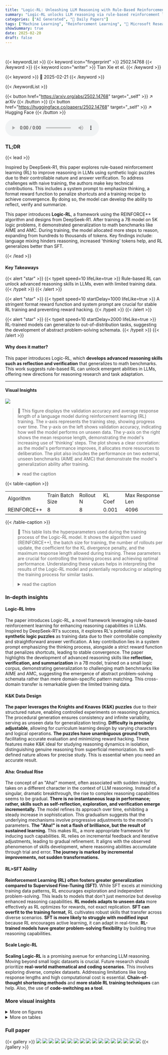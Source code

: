 ```yaml
---
title: "Logic-RL: Unleashing LLM Reasoning with Rule-Based Reinforcement Learning"
summary: "Logic-RL unlocks LLM reasoning via rule-based reinforcement learning, generalizing to math problems after training on logic puzzles."
categories: ["AI Generated", "🤗 Daily Papers"]
tags: ["Machine Learning", "Reinforcement Learning", "🏢 Microsoft Research Asia",]
showSummary: true
date: 2025-02-20
draft: false
---
```


<br>

{{< keywordList >}}
{{< keyword icon="fingerprint" >}} 2502.14768 {{< /keyword >}}
{{< keyword icon="writer" >}} Tian Xie et el. {{< /keyword >}}
 
{{< keyword >}} 🤗 2025-02-21 {{< /keyword >}}
 
{{< /keywordList >}}

{{< button href="https://arxiv.org/abs/2502.14768" target="_self" >}}
↗ arXiv
{{< /button >}}
{{< button href="https://huggingface.co/papers/2502.14768" target="_self" >}}
↗ Hugging Face
{{< /button >}}



<audio controls>
    <source src="https://ai-paper-reviewer.com/2502.14768/podcast.wav" type="audio/wav">
    Your browser does not support the audio element.
</audio>


### TL;DR


{{< lead >}}

Inspired by DeepSeek-R1, this paper explores rule-based reinforcement learning (RL) to improve reasoning in LLMs using synthetic logic puzzles due to their controllable nature and answer verification. To address challenges with naive training, the authors make key technical contributions. This includes a system prompt to emphasize thinking, a format reward function to penalize shortcuts and a training recipe to achieve convergence. By doing so, the model can develop the ability to reflect, verify and summarize.



This paper introduces **Logic-RL**, a framework using the REINFORCE++ algorithm and designs from DeepSeek-R1. After training a 7B model on 5K logic problems, it demonstrated generalization to math benchmarks like AIME and AMC. During training, the model allocated more steps to reason, expanding from hundreds to thousands of tokens. Key findings include: language mixing hinders reasoning, increased 'thinking' tokens help, and RL generalizes better than SFT.

{{< /lead >}}


#### Key Takeaways

{{< alert "star" >}}
{{< typeit speed=10 lifeLike=true >}} Rule-based RL can unlock advanced reasoning skills in LLMs, even with limited training data. {{< /typeit >}}
{{< /alert >}}

{{< alert "star" >}}
{{< typeit speed=10 startDelay=1000 lifeLike=true >}} A stringent format reward function and system prompt are crucial for stable RL training and preventing reward hacking. {{< /typeit >}}
{{< /alert >}}

{{< alert "star" >}}
{{< typeit speed=10 startDelay=2000 lifeLike=true >}} RL-trained models can generalize to out-of-distribution tasks, suggesting the development of abstract problem-solving schemata. {{< /typeit >}}
{{< /alert >}}

#### Why does it matter?
This paper introduces Logic-RL, which **develops advanced reasoning skills such as reflection and verification** that generalizes to math benchmarks. This work suggests rule-based RL can unlock emergent abilities in LLMs, offering new directions for reasoning research and task adaptation.

------
#### Visual Insights



![](https://arxiv.org/html/2502.14768/x1.png)

> 🔼 This figure displays the validation accuracy and average response length of a language model during reinforcement learning (RL) training.  The x-axis represents the training step, showing progress over time. The y-axis on the left shows validation accuracy, indicating how well the model performs on unseen data. The y-axis on the right shows the mean response length, demonstrating the model's increasing use of 'thinking' steps.  The plot shows a clear correlation: as the model's performance improves, it allocates more resources to deliberation. The plot also includes the performance on two external, unseen benchmarks (AIME and AMC) that demonstrate the model's generalization ability after training.
> <details>
> <summary>read the caption</summary>
> Figure 1: Validation accuracy and mean response length during RL training, illustrating how the model autonomously learns to allocate more thinking compute for improved performance. Remarkably, the model also demonstrates impressive generalization on completely unseen datasets (AIME, AMC).
> </details>





{{< table-caption >}}
<table class="ltx_tabular ltx_centering ltx_align_middle" id="S2.T1.1">
<tr class="ltx_tr" id="S2.T1.1.1">
<td class="ltx_td ltx_align_center ltx_border_tt" id="S2.T1.1.1.1"><span class="ltx_text ltx_font_bold" id="S2.T1.1.1.1.1">Algorithm</span></td>
<td class="ltx_td ltx_align_center ltx_border_tt" id="S2.T1.1.1.2"><span class="ltx_text ltx_font_bold" id="S2.T1.1.1.2.1">Train Batch Size</span></td>
<td class="ltx_td ltx_align_center ltx_border_tt" id="S2.T1.1.1.3"><span class="ltx_text ltx_font_bold" id="S2.T1.1.1.3.1">Rollout N</span></td>
<td class="ltx_td ltx_align_center ltx_border_tt" id="S2.T1.1.1.4"><span class="ltx_text ltx_font_bold" id="S2.T1.1.1.4.1">KL Coef</span></td>
<td class="ltx_td ltx_align_center ltx_border_tt" id="S2.T1.1.1.5"><span class="ltx_text ltx_font_bold" id="S2.T1.1.1.5.1">Max Response Len</span></td>
</tr>
<tr class="ltx_tr" id="S2.T1.1.2">
<td class="ltx_td ltx_align_center ltx_border_bb ltx_border_t" id="S2.T1.1.2.1">REINFORCE++</td>
<td class="ltx_td ltx_align_center ltx_border_bb ltx_border_t" id="S2.T1.1.2.2">8</td>
<td class="ltx_td ltx_align_center ltx_border_bb ltx_border_t" id="S2.T1.1.2.3">8</td>
<td class="ltx_td ltx_align_center ltx_border_bb ltx_border_t" id="S2.T1.1.2.4">0.001</td>
<td class="ltx_td ltx_align_center ltx_border_bb ltx_border_t" id="S2.T1.1.2.5">4096</td>
</tr>
</table>{{< /table-caption >}}

> 🔼 This table lists the hyperparameters used during the training process of the Logic-RL model.  It shows the algorithm used (REINFORCE++), the batch size for training, the number of rollouts per update, the coefficient for the KL divergence penalty, and the maximum response length allowed during training. These parameters are crucial for controlling the training process and achieving optimal performance.  Understanding these values helps in interpreting the results of the Logic-RL model and potentially reproducing or adapting the training process for similar tasks.
> <details>
> <summary>read the caption</summary>
> Table 1: Important Training Parameters
> </details>





### In-depth insights


#### Logic-RL Intro
The paper introduces Logic-RL, a novel framework leveraging rule-based reinforcement learning for enhancing reasoning capabilities in LLMs. Inspired by DeepSeek-R1's success, it explores RL's potential using **synthetic logic puzzles** as training data due to their controllable complexity and straightforward answer verification. A key contribution lies in a system prompt emphasizing the thinking process, alongside a strict reward function that penalizes shortcuts, leading to stable convergence. The paper highlights the development of advanced reasoning skills like **reflection, verification, and summarization** in a 7B model, trained on a small logic corpus, demonstrating generalization to challenging math benchmarks like AIME and AMC, suggesting the emergence of abstract problem-solving schemata rather than mere domain-specific pattern matching. This cross-domain transfer is remarkable given the limited training data.

#### K&K Data Design
**The paper leverages the Knights and Knaves (K&K) puzzles** due to their structured nature, enabling controlled experiments on reasoning dynamics. The procedural generation ensures consistency and infinite variability, serving as unseen data for generalization testing. **Difficulty is precisely adjustable**, allowing for curriculum learning design by varying characters and logical operations. **The puzzles have unambiguous ground truth**, facilitating accurate evaluation and minimizing reward hacking. These features make K&K ideal for studying reasoning dynamics in isolation, distinguishing genuine reasoning from superficial memorization. Its well-defined nature allows for precise study. This is essential when you need an accurate result. 

#### Aha: Gradual Rise
The concept of an "Aha!" moment, often associated with sudden insights, takes on a different character in the context of LLM reasoning. Instead of a singular, dramatic breakthrough, the rise to complex reasoning capabilities seems to be gradual. **There is no instantaneous leap in performance; rather, skills such as self-reflection, exploration, and verification emerge incrementally.** The model refines its approach over time, exhibiting a steady increase in sophistication. This gradualism suggests that the underlying mechanisms involve progressive adjustments to the model's parameters. **The "Aha!" is not a flash of brilliance, but the result of sustained learning.** This makes RL, a more appropriate framework for inducing such capabilities. RL relies on incremental feedback and iterative adjustments, leading to gradual refinement. It aligns with the observed phenomenon of skills development, where reasoning abilities accumulate through trial and error. **The journey is marked by incremental improvements, not sudden transformations.**

#### RL>SFT Ability
**Reinforcement Learning (RL) often fosters greater generalization compared to Supervised Fine-Tuning (SFT)**. While SFT excels at mimicking training data patterns, RL encourages exploration and independent problem-solving. This leads to models that don't just memorize but develop enhanced reasoning capabilities. **RL models adapts to unseen data** more effectively as RL optimizes for rewards, not exact replication. **SFT can overfit to the training format**, RL cultivates robust skills that transfer across diverse scenarios. **SFT is more likely to struggle with modified input** because RL encourages active learning, it can adapt in real-time. **RL-trained models have greater problem-solving flexibility** by building true reasoning capabilities.

#### Scale Logic-RL
**Scaling Logic-RL** is a promising avenue for enhancing LLM reasoning.  Moving beyond small logic datasets is crucial. Future research should prioritize **real-world mathematical and coding scenarios**. This involves exploring diverse, complex datasets. Addressing limitations like long response lengths and high computational cost is essential. **Chain-of-thought shortening methods** and **more stable RL training techniques** can help. Also, the use of **code-switching as a tool**.


### More visual insights

<details>
<summary>More on figures
</summary>


![](https://arxiv.org/html/2502.14768/extracted/6220745/figure/rq1.png)

> 🔼 This figure compares the performance of three reinforcement learning algorithms: GRPO, REINFORCE++, and PPO.  The comparison is made across three key metrics: training speed (time taken to reach a certain number of training steps), accuracy (how well the model performs on a validation set), and reward gain (the amount of reward accumulated during training). The results are averaged using a sliding window of 50 steps to smooth out any noise and highlight the overall trends.  The graph visually represents how each algorithm performs over a set of training steps.
> <details>
> <summary>read the caption</summary>
> Figure 2: Comparison of GRPO (Blue), REINFORCE++ (Red), and PPO (Green) performance (averaged by sliding window = 50) in terms of training speed, accuracy, and reward gain.
> </details>



![](https://arxiv.org/html/2502.14768/extracted/6220745/figure/rq7.png)

> 🔼 This figure examines the effects of complex reasoning behaviors and language mixing on the model's performance.  The analysis focuses on the impact of specific tokens, such as 'verify' and 're-evaluate,' which are associated with higher scores when present in the model's responses. Conversely, the inclusion of tokens from languages other than English leads to lower scores, highlighting the model's sensitivity to language consistency and its preference for explicit verification during the reasoning process. The bar chart visually represents the average answer scores with and without these key tokens and language mixing, providing a clear comparison of their influence on the model's reasoning abilities.
> <details>
> <summary>read the caption</summary>
> Figure 3: Impact of complex reasoning behaviours and language mixing on reasoning performance. We analyzed the model’s answer rewards for responses containing the tokens shown in the figure. Responses with 'verify' and 're-evaluate' scored significantly higher than those without these words. Conversely, responses containing certain tokens from other languages generally received lower scores.
> </details>



![](https://arxiv.org/html/2502.14768/extracted/6220745/figure/word_frequency_charts/verify.png)

> 🔼 The figure shows the frequency of the word 'verify' appearing in the model's responses during the first 1800 training steps. The frequency increases gradually over time, indicating that the model increasingly uses the word 'verify' as it learns to perform more complex reasoning, which involves self-verification. This is consistent with the model's development of emergent reasoning behaviors like reflection and verification discussed in the paper.
> <details>
> <summary>read the caption</summary>
> (a) Verify
> </details>



![](https://arxiv.org/html/2502.14768/extracted/6220745/figure/word_frequency_charts/re-evaluate.png)

> 🔼 The figure shows the impact of specific tokens on reasoning performance.  The word 're-evaluate' is highlighted because its presence in the model's reasoning process leads to significantly higher average answer scores compared to when it is absent. This suggests that the act of reconsidering and refining one's reasoning process is a key factor in improved performance. The graph visually demonstrates this effect by comparing average answer scores with and without the token 're-evaluate'.
> <details>
> <summary>read the caption</summary>
> (b) Re-evaluate
> </details>



![](https://arxiv.org/html/2502.14768/extracted/6220745/figure/word_frequency_charts/check.png)

> 🔼 The figure shows the frequency of the word 'check' appearing in the model's responses during training. The frequency increases gradually over time, suggesting that the model's self-verification behavior develops steadily, not suddenly.
> <details>
> <summary>read the caption</summary>
> (c) Check
> </details>



![](https://arxiv.org/html/2502.14768/extracted/6220745/figure/word_frequency_charts/yet.png)

> 🔼 This figure displays the frequency of the word 'yet' appearing in the model's responses during the first 1800 training steps of the reinforcement learning process.  The steady, gradual increase in frequency suggests there was no sudden 'aha moment' or breakthrough in the model's reasoning abilities. Instead, the development of more complex reasoning behaviors, including reflection and self-verification, appears to have been incremental and continuous.
> <details>
> <summary>read the caption</summary>
> (d) Yet
> </details>



![](https://arxiv.org/html/2502.14768/extracted/6220745/figure/word_frequency_charts/lets.png)

> 🔼 The figure displays the frequency of specific words during the first 1800 steps of the RL training process. It visualizes how the frequency of words related to reflection ('verify', 're-evaluate', 'check'), cautiousness ('yet'), conversational phrases ('let's'), and even a Chinese word, changed over time.  The relatively gradual and consistent increase in frequency of these words, rather than a sudden spike, suggests a lack of a distinct 'aha moment' in the model's learning process.
> <details>
> <summary>read the caption</summary>
> (e) Let’s
> </details>



![](https://arxiv.org/html/2502.14768/extracted/6220745/figure/word_frequency_charts/chinese_yes.png)

> 🔼 The figure shows the frequency of Chinese words appearing in the English responses generated by the model during the RL training process.  This unexpected appearance of Chinese words within responses primarily written in English suggests the model might be utilizing or accessing internal representations or mechanisms that involve Chinese vocabulary, even when the task and training data primarily use English.
> <details>
> <summary>read the caption</summary>
> (f) Chinese word
> </details>



![](https://arxiv.org/html/2502.14768/extracted/6220745/figure/limem_rl32.png)

> 🔼 This figure displays the frequency of specific words over the initial 1800 training steps.  It visually demonstrates the gradual increase in the use of reflective words ('check', 'verify'), conversational phrases ('Let’s'), and cautious terms ('yet').  Interestingly, the appearance of Chinese words in English responses is also tracked. The steady, non-abrupt increase in word frequency suggests a continuous learning process rather than a sudden 'aha moment' of understanding.
> <details>
> <summary>read the caption</summary>
> Figure 4: Tracking the frequency of words in the first 1,800 training steps. 1. Reflective words like 'check' and 'verify' slowly increased (a)-(c). 2. Conversational phrases (e.g., 'Let’s') and cautious terms (e.g., 'yet') became more frequent (d)-(e), 3. Chinese words began appearing in English responses (f). The frequency of all these words developed steadily without sudden jumps, suggesting that there may not be a distinct 'aha moment.'
> </details>



![](https://arxiv.org/html/2502.14768/extracted/6220745/figure/limem_rft32.png)

> 🔼 This figure displays the model's accuracy on the American Invitational Mathematics Examination (AIME) from 2021-2024 and the American Mathematics Competitions (AMC) from 2022-2023, demonstrating its generalization capabilities to out-of-distribution datasets.  The x-axis represents the training step, showing the model's performance improvement over time. The y-axis shows the accuracy on each dataset.  The figure showcases the model's ability to generalize its learned reasoning skills beyond the specific training data.
> <details>
> <summary>read the caption</summary>
> Figure 5: Training Step vs. Accuracy on AIME (2021-2024) and AMC (2022-2023) Datasets.
> </details>



![](https://arxiv.org/html/2502.14768/x4.png)

> 🔼 Figure 6 presents a comparison of the generalization capabilities of Reinforcement Learning (RL) and Reject Sampling Fine-Tuning (RFT).  The x-axis represents the Local Inconsistency-based Memorization Score (LiMem), which measures how sensitive the model is to changes in problem structure.  A high LiMem indicates memorization of training data, whereas a low LiMem signifies robust generalization.  The y-axis depicts test accuracy on unseen data.  The results demonstrate that RL achieves significantly higher accuracy on perturbed test instances (i.e., those with changes to wording or order) compared to RFT, indicating that RL learns true reasoning skills rather than memorizing superficial patterns. In contrast, RFT prioritizes superficial pattern matching, resulting in higher memorization, and diminished accuracy on unseen data.
> <details>
> <summary>read the caption</summary>
> (a) RL
> </details>



![](https://arxiv.org/html/2502.14768/extracted/6220745/figure/rq3.png)

> 🔼 Figure 6b presents the results of a Reject Sampling Fine-Tuning (RFT) experiment. It displays the relationship between the model's memorization level (LiMem) and its accuracy on unseen test data. The x-axis represents LiMem, measuring the extent to which the model has memorized the training data. The y-axis shows the accuracy on test data, indicating the model's ability to generalize to unseen examples. The figure showcases that as the model memorizes more training data (increasing LiMem), its ability to generalize to new data decreases (lower accuracy). This contrasts sharply with the results shown in Figure 6a, which illustrate the generalization capability of reinforcement learning, where the model's ability to generalize to new data increases along with its memorization of training data.
> <details>
> <summary>read the caption</summary>
> (b) RFT
> </details>



![](https://arxiv.org/html/2502.14768/extracted/6220745/figure/base_instruct/base_length.png)

> 🔼 This figure compares the generalization capabilities of Reinforcement Learning (RL) and Reject sampling Fine-Tuning (RFT).  The x-axis represents the memorization score (LiMem(f;Tr)), measuring how much a model relies on memorizing the training data rather than learning underlying reasoning principles. The y-axis shows the test accuracy. RFT initially shows higher test accuracy but quickly increases its memorization score, demonstrating superficial learning focused on memorizing answer formats.  In contrast, RL achieves higher test accuracy with minimal or even negative increases in the memorization score, indicating a genuine understanding of reasoning principles and superior generalization ability.
> <details>
> <summary>read the caption</summary>
> Figure 6: RFT memorizes while RL generalizes. RFT (Reject sampling Fine-Tuning) slightly improves test accuracy at the expense of rapidly increasing L⁢i⁢M⁢e⁢m⁢(f;T⁢r)𝐿𝑖𝑀𝑒𝑚𝑓𝑇𝑟LiMem(f;Tr)italic_L italic_i italic_M italic_e italic_m ( italic_f ; italic_T italic_r ), indicating it mainly learns superficial answer format than geniue reasoning. In contrast, RL achieves higher test accuracy with minimal or even negative increase in L⁢i⁢M⁢e⁢m⁢(f;T⁢r)𝐿𝑖𝑀𝑒𝑚𝑓𝑇𝑟LiMem(f;Tr)italic_L italic_i italic_M italic_e italic_m ( italic_f ; italic_T italic_r ). Within the same L⁢i⁢M⁢e⁢m𝐿𝑖𝑀𝑒𝑚LiMemitalic_L italic_i italic_M italic_e italic_m interval, RL outperform RFT in test acc greatly, suggesting better generalization ability.
> </details>



</details>




<details>
<summary>More on tables
</summary>


{{< table-caption >}}
<table class="ltx_tabular ltx_align_middle" id="S3.T2.8.8">
<tr class="ltx_tr" id="S3.T2.8.8.9">
<td class="ltx_td ltx_align_left ltx_border_tt" id="S3.T2.8.8.9.1" rowspan="2" style="padding-top:1.5pt;padding-bottom:1.5pt;"><span class="ltx_text ltx_font_bold" id="S3.T2.8.8.9.1.1">Model</span></td>
<td class="ltx_td ltx_align_center ltx_border_tt" colspan="6" id="S3.T2.8.8.9.2" style="padding-top:1.5pt;padding-bottom:1.5pt;"><span class="ltx_text ltx_font_bold" id="S3.T2.8.8.9.2.1">Difficulty by Number of People</span></td>
<td class="ltx_td ltx_border_tt" id="S3.T2.8.8.9.3" style="padding-top:1.5pt;padding-bottom:1.5pt;"></td>
<td class="ltx_td ltx_border_tt" id="S3.T2.8.8.9.4" style="padding-top:1.5pt;padding-bottom:1.5pt;"></td>
</tr>
<tr class="ltx_tr" id="S3.T2.8.8.10">
<td class="ltx_td ltx_align_center ltx_border_t" id="S3.T2.8.8.10.1" style="padding-top:1.5pt;padding-bottom:1.5pt;">2</td>
<td class="ltx_td ltx_align_center ltx_border_t" id="S3.T2.8.8.10.2" style="padding-top:1.5pt;padding-bottom:1.5pt;">3</td>
<td class="ltx_td ltx_align_center ltx_border_t" id="S3.T2.8.8.10.3" style="padding-top:1.5pt;padding-bottom:1.5pt;">4</td>
<td class="ltx_td ltx_align_center ltx_border_t" id="S3.T2.8.8.10.4" style="padding-top:1.5pt;padding-bottom:1.5pt;">5</td>
<td class="ltx_td ltx_align_center ltx_border_t" id="S3.T2.8.8.10.5" style="padding-top:1.5pt;padding-bottom:1.5pt;">6</td>
<td class="ltx_td ltx_align_center ltx_border_t" id="S3.T2.8.8.10.6" style="padding-top:1.5pt;padding-bottom:1.5pt;">7</td>
<td class="ltx_td ltx_align_center ltx_border_t" id="S3.T2.8.8.10.7" style="padding-top:1.5pt;padding-bottom:1.5pt;">8</td>
<td class="ltx_td ltx_align_center" id="S3.T2.8.8.10.8" style="padding-top:1.5pt;padding-bottom:1.5pt;"><span class="ltx_text" id="S3.T2.8.8.10.8.1">Avg.</span></td>
</tr>
<tr class="ltx_tr" id="S3.T2.8.8.11">
<td class="ltx_td ltx_align_left ltx_border_t" id="S3.T2.8.8.11.1" style="padding-top:1.5pt;padding-bottom:1.5pt;"><span class="ltx_text ltx_font_bold" id="S3.T2.8.8.11.1.1">o3-mini-high</span></td>
<td class="ltx_td ltx_align_center ltx_border_t" id="S3.T2.8.8.11.2" style="padding-top:1.5pt;padding-bottom:1.5pt;">0.99</td>
<td class="ltx_td ltx_align_center ltx_border_t" id="S3.T2.8.8.11.3" style="padding-top:1.5pt;padding-bottom:1.5pt;">0.98</td>
<td class="ltx_td ltx_align_center ltx_border_t" id="S3.T2.8.8.11.4" style="padding-top:1.5pt;padding-bottom:1.5pt;">0.97</td>
<td class="ltx_td ltx_align_center ltx_border_t" id="S3.T2.8.8.11.5" style="padding-top:1.5pt;padding-bottom:1.5pt;">0.95</td>
<td class="ltx_td ltx_align_center ltx_border_t" id="S3.T2.8.8.11.6" style="padding-top:1.5pt;padding-bottom:1.5pt;">0.94</td>
<td class="ltx_td ltx_align_center ltx_border_t" id="S3.T2.8.8.11.7" style="padding-top:1.5pt;padding-bottom:1.5pt;">0.89</td>
<td class="ltx_td ltx_align_center ltx_border_t" id="S3.T2.8.8.11.8" style="padding-top:1.5pt;padding-bottom:1.5pt;">0.83</td>
<td class="ltx_td ltx_nopad_r ltx_align_center ltx_border_t" id="S3.T2.8.8.11.9" style="padding-top:1.5pt;padding-bottom:1.5pt;">0.94</td>
</tr>
<tr class="ltx_tr" id="S3.T2.8.8.12">
<td class="ltx_td ltx_align_left" id="S3.T2.8.8.12.1" style="padding-top:1.5pt;padding-bottom:1.5pt;"><span class="ltx_text ltx_font_bold" id="S3.T2.8.8.12.1.1">o1-2024-12-17</span></td>
<td class="ltx_td ltx_align_center" id="S3.T2.8.8.12.2" style="padding-top:1.5pt;padding-bottom:1.5pt;">0.83</td>
<td class="ltx_td ltx_align_center" id="S3.T2.8.8.12.3" style="padding-top:1.5pt;padding-bottom:1.5pt;">0.51</td>
<td class="ltx_td ltx_align_center" id="S3.T2.8.8.12.4" style="padding-top:1.5pt;padding-bottom:1.5pt;">0.38</td>
<td class="ltx_td ltx_align_center" id="S3.T2.8.8.12.5" style="padding-top:1.5pt;padding-bottom:1.5pt;">0.38</td>
<td class="ltx_td ltx_align_center" id="S3.T2.8.8.12.6" style="padding-top:1.5pt;padding-bottom:1.5pt;">0.35</td>
<td class="ltx_td ltx_align_center" id="S3.T2.8.8.12.7" style="padding-top:1.5pt;padding-bottom:1.5pt;">0.30</td>
<td class="ltx_td ltx_align_center" id="S3.T2.8.8.12.8" style="padding-top:1.5pt;padding-bottom:1.5pt;">0.20</td>
<td class="ltx_td ltx_nopad_r ltx_align_center" id="S3.T2.8.8.12.9" style="padding-top:1.5pt;padding-bottom:1.5pt;">0.42</td>
</tr>
<tr class="ltx_tr" id="S3.T2.8.8.13">
<td class="ltx_td ltx_align_left" id="S3.T2.8.8.13.1" style="padding-top:1.5pt;padding-bottom:1.5pt;"><span class="ltx_text ltx_font_bold" id="S3.T2.8.8.13.1.1">Deepseek-R1</span></td>
<td class="ltx_td ltx_align_center" id="S3.T2.8.8.13.2" style="padding-top:1.5pt;padding-bottom:1.5pt;">0.91</td>
<td class="ltx_td ltx_align_center" id="S3.T2.8.8.13.3" style="padding-top:1.5pt;padding-bottom:1.5pt;">0.73</td>
<td class="ltx_td ltx_align_center" id="S3.T2.8.8.13.4" style="padding-top:1.5pt;padding-bottom:1.5pt;">0.77</td>
<td class="ltx_td ltx_align_center" id="S3.T2.8.8.13.5" style="padding-top:1.5pt;padding-bottom:1.5pt;">0.78</td>
<td class="ltx_td ltx_align_center" id="S3.T2.8.8.13.6" style="padding-top:1.5pt;padding-bottom:1.5pt;">0.75</td>
<td class="ltx_td ltx_align_center" id="S3.T2.8.8.13.7" style="padding-top:1.5pt;padding-bottom:1.5pt;">0.88</td>
<td class="ltx_td ltx_align_center" id="S3.T2.8.8.13.8" style="padding-top:1.5pt;padding-bottom:1.5pt;">0.83</td>
<td class="ltx_td ltx_nopad_r ltx_align_center" id="S3.T2.8.8.13.9" style="padding-top:1.5pt;padding-bottom:1.5pt;">0.81</td>
</tr>
<tr class="ltx_tr" id="S3.T2.8.8.14">
<td class="ltx_td ltx_align_left ltx_border_t" id="S3.T2.8.8.14.1" style="padding-top:1.5pt;padding-bottom:1.5pt;"><span class="ltx_text ltx_font_bold" id="S3.T2.8.8.14.1.1">GPT-4o</span></td>
<td class="ltx_td ltx_align_center ltx_border_t" id="S3.T2.8.8.14.2" style="padding-top:1.5pt;padding-bottom:1.5pt;">0.68</td>
<td class="ltx_td ltx_align_center ltx_border_t" id="S3.T2.8.8.14.3" style="padding-top:1.5pt;padding-bottom:1.5pt;">0.57</td>
<td class="ltx_td ltx_align_center ltx_border_t" id="S3.T2.8.8.14.4" style="padding-top:1.5pt;padding-bottom:1.5pt;">0.49</td>
<td class="ltx_td ltx_align_center ltx_border_t" id="S3.T2.8.8.14.5" style="padding-top:1.5pt;padding-bottom:1.5pt;">0.32</td>
<td class="ltx_td ltx_align_center ltx_border_t" id="S3.T2.8.8.14.6" style="padding-top:1.5pt;padding-bottom:1.5pt;">0.23</td>
<td class="ltx_td ltx_align_center ltx_border_t" id="S3.T2.8.8.14.7" style="padding-top:1.5pt;padding-bottom:1.5pt;">0.21</td>
<td class="ltx_td ltx_align_center ltx_border_t" id="S3.T2.8.8.14.8" style="padding-top:1.5pt;padding-bottom:1.5pt;">0.11</td>
<td class="ltx_td ltx_nopad_r ltx_align_center ltx_border_t" id="S3.T2.8.8.14.9" style="padding-top:1.5pt;padding-bottom:1.5pt;">0.37</td>
</tr>
<tr class="ltx_tr" id="S3.T2.8.8.15">
<td class="ltx_td ltx_align_left" id="S3.T2.8.8.15.1" style="padding-top:1.5pt;padding-bottom:1.5pt;"><span class="ltx_text ltx_font_bold" id="S3.T2.8.8.15.1.1">GPT-4o-mini</span></td>
<td class="ltx_td ltx_align_center" id="S3.T2.8.8.15.2" style="padding-top:1.5pt;padding-bottom:1.5pt;">0.63</td>
<td class="ltx_td ltx_align_center" id="S3.T2.8.8.15.3" style="padding-top:1.5pt;padding-bottom:1.5pt;">0.42</td>
<td class="ltx_td ltx_align_center" id="S3.T2.8.8.15.4" style="padding-top:1.5pt;padding-bottom:1.5pt;">0.34</td>
<td class="ltx_td ltx_align_center" id="S3.T2.8.8.15.5" style="padding-top:1.5pt;padding-bottom:1.5pt;">0.17</td>
<td class="ltx_td ltx_align_center" id="S3.T2.8.8.15.6" style="padding-top:1.5pt;padding-bottom:1.5pt;">0.09</td>
<td class="ltx_td ltx_align_center" id="S3.T2.8.8.15.7" style="padding-top:1.5pt;padding-bottom:1.5pt;">0.10</td>
<td class="ltx_td ltx_align_center" id="S3.T2.8.8.15.8" style="padding-top:1.5pt;padding-bottom:1.5pt;">0.01</td>
<td class="ltx_td ltx_nopad_r ltx_align_center" id="S3.T2.8.8.15.9" style="padding-top:1.5pt;padding-bottom:1.5pt;">0.25</td>
</tr>
<tr class="ltx_tr" id="S3.T2.8.8.16">
<td class="ltx_td ltx_align_left" id="S3.T2.8.8.16.1" style="padding-top:1.5pt;padding-bottom:1.5pt;"><span class="ltx_text ltx_font_bold" id="S3.T2.8.8.16.1.1">NuminaMath-7B-CoT</span></td>
<td class="ltx_td ltx_align_center" id="S3.T2.8.8.16.2" style="padding-top:1.5pt;padding-bottom:1.5pt;">0.28</td>
<td class="ltx_td ltx_align_center" id="S3.T2.8.8.16.3" style="padding-top:1.5pt;padding-bottom:1.5pt;">0.13</td>
<td class="ltx_td ltx_align_center" id="S3.T2.8.8.16.4" style="padding-top:1.5pt;padding-bottom:1.5pt;">0.12</td>
<td class="ltx_td ltx_align_center" id="S3.T2.8.8.16.5" style="padding-top:1.5pt;padding-bottom:1.5pt;">0.05</td>
<td class="ltx_td ltx_align_center" id="S3.T2.8.8.16.6" style="padding-top:1.5pt;padding-bottom:1.5pt;">0.01</td>
<td class="ltx_td ltx_align_center" id="S3.T2.8.8.16.7" style="padding-top:1.5pt;padding-bottom:1.5pt;">0.00</td>
<td class="ltx_td ltx_align_center" id="S3.T2.8.8.16.8" style="padding-top:1.5pt;padding-bottom:1.5pt;">0.00</td>
<td class="ltx_td ltx_nopad_r ltx_align_center" id="S3.T2.8.8.16.9" style="padding-top:1.5pt;padding-bottom:1.5pt;">0.08</td>
</tr>
<tr class="ltx_tr" id="S3.T2.8.8.17">
<td class="ltx_td ltx_align_left" id="S3.T2.8.8.17.1" style="padding-top:1.5pt;padding-bottom:1.5pt;"><span class="ltx_text ltx_font_bold" id="S3.T2.8.8.17.1.1">Deepseek-Math-7B</span></td>
<td class="ltx_td ltx_align_center" id="S3.T2.8.8.17.2" style="padding-top:1.5pt;padding-bottom:1.5pt;">0.35</td>
<td class="ltx_td ltx_align_center" id="S3.T2.8.8.17.3" style="padding-top:1.5pt;padding-bottom:1.5pt;">0.21</td>
<td class="ltx_td ltx_align_center" id="S3.T2.8.8.17.4" style="padding-top:1.5pt;padding-bottom:1.5pt;">0.08</td>
<td class="ltx_td ltx_align_center" id="S3.T2.8.8.17.5" style="padding-top:1.5pt;padding-bottom:1.5pt;">0.06</td>
<td class="ltx_td ltx_align_center" id="S3.T2.8.8.17.6" style="padding-top:1.5pt;padding-bottom:1.5pt;">0.02</td>
<td class="ltx_td ltx_align_center" id="S3.T2.8.8.17.7" style="padding-top:1.5pt;padding-bottom:1.5pt;">0.00</td>
<td class="ltx_td ltx_align_center" id="S3.T2.8.8.17.8" style="padding-top:1.5pt;padding-bottom:1.5pt;">0.00</td>
<td class="ltx_td ltx_nopad_r ltx_align_center" id="S3.T2.8.8.17.9" style="padding-top:1.5pt;padding-bottom:1.5pt;">0.10</td>
</tr>
<tr class="ltx_tr" id="S3.T2.8.8.18">
<td class="ltx_td ltx_align_left" id="S3.T2.8.8.18.1" style="padding-top:1.5pt;padding-bottom:1.5pt;"><span class="ltx_text ltx_font_bold" id="S3.T2.8.8.18.1.1">Qwen2.5-Base-7B</span></td>
<td class="ltx_td ltx_align_center" id="S3.T2.8.8.18.2" style="padding-top:1.5pt;padding-bottom:1.5pt;">0.41</td>
<td class="ltx_td ltx_align_center" id="S3.T2.8.8.18.3" style="padding-top:1.5pt;padding-bottom:1.5pt;">0.34</td>
<td class="ltx_td ltx_align_center" id="S3.T2.8.8.18.4" style="padding-top:1.5pt;padding-bottom:1.5pt;">0.16</td>
<td class="ltx_td ltx_align_center" id="S3.T2.8.8.18.5" style="padding-top:1.5pt;padding-bottom:1.5pt;">0.09</td>
<td class="ltx_td ltx_align_center" id="S3.T2.8.8.18.6" style="padding-top:1.5pt;padding-bottom:1.5pt;">0.00</td>
<td class="ltx_td ltx_align_center" id="S3.T2.8.8.18.7" style="padding-top:1.5pt;padding-bottom:1.5pt;">0.00</td>
<td class="ltx_td ltx_align_center" id="S3.T2.8.8.18.8" style="padding-top:1.5pt;padding-bottom:1.5pt;">0.00</td>
<td class="ltx_td ltx_nopad_r ltx_align_center" id="S3.T2.8.8.18.9" style="padding-top:1.5pt;padding-bottom:1.5pt;">0.14</td>
</tr>
<tr class="ltx_tr" id="S3.T2.8.8.19">
<td class="ltx_td ltx_align_left ltx_border_t" id="S3.T2.8.8.19.1" style="padding-top:1.5pt;padding-bottom:1.5pt;"><span class="ltx_text ltx_font_bold" id="S3.T2.8.8.19.1.1">Qwen2.5-7B-Instruct-1M</span></td>
<td class="ltx_td ltx_align_center ltx_border_t" id="S3.T2.8.8.19.2" style="padding-top:1.5pt;padding-bottom:1.5pt;">0.49</td>
<td class="ltx_td ltx_align_center ltx_border_t" id="S3.T2.8.8.19.3" style="padding-top:1.5pt;padding-bottom:1.5pt;">0.40</td>
<td class="ltx_td ltx_align_center ltx_border_t" id="S3.T2.8.8.19.4" style="padding-top:1.5pt;padding-bottom:1.5pt;">0.25</td>
<td class="ltx_td ltx_align_center ltx_border_t" id="S3.T2.8.8.19.5" style="padding-top:1.5pt;padding-bottom:1.5pt;">0.11</td>
<td class="ltx_td ltx_align_center ltx_border_t" id="S3.T2.8.8.19.6" style="padding-top:1.5pt;padding-bottom:1.5pt;">0.06</td>
<td class="ltx_td ltx_align_center ltx_border_t" id="S3.T2.8.8.19.7" style="padding-top:1.5pt;padding-bottom:1.5pt;">0.02</td>
<td class="ltx_td ltx_align_center ltx_border_t" id="S3.T2.8.8.19.8" style="padding-top:1.5pt;padding-bottom:1.5pt;">0.01</td>
<td class="ltx_td ltx_nopad_r ltx_align_center ltx_border_t" id="S3.T2.8.8.19.9" style="padding-top:1.5pt;padding-bottom:1.5pt;">0.19</td>
</tr>
<tr class="ltx_tr" id="S3.T2.8.8.8" style="background-color:#C8EBFF;">
<td class="ltx_td ltx_align_left ltx_border_bb" id="S3.T2.8.8.8.9" style="padding-top:1.5pt;padding-bottom:1.5pt;"><span class="ltx_text" id="S3.T2.8.8.8.9.1" style="background-color:#C8EBFF;">+ <span class="ltx_text ltx_font_bold" id="S3.T2.8.8.8.9.1.1">Logic-RL</span></span></td>
<td class="ltx_td ltx_align_center ltx_border_bb" id="S3.T2.1.1.1.1" style="padding-top:1.5pt;padding-bottom:1.5pt;"><span class="ltx_text" id="S3.T2.1.1.1.1.1" style="background-color:#C8EBFF;">0.99<sup class="ltx_sup" id="S3.T2.1.1.1.1.1.1"><span class="ltx_text ltx_font_italic" id="S3.T2.1.1.1.1.1.1.1" style="color:#006400;">↑0.50</span></sup></span></td>
<td class="ltx_td ltx_align_center ltx_border_bb" id="S3.T2.2.2.2.2" style="padding-top:1.5pt;padding-bottom:1.5pt;"><span class="ltx_text" id="S3.T2.2.2.2.2.1" style="background-color:#C8EBFF;">0.99<sup class="ltx_sup" id="S3.T2.2.2.2.2.1.1"><span class="ltx_text ltx_font_italic" id="S3.T2.2.2.2.2.1.1.1" style="color:#006400;">↑0.59</span></sup></span></td>
<td class="ltx_td ltx_align_center ltx_border_bb" id="S3.T2.3.3.3.3" style="padding-top:1.5pt;padding-bottom:1.5pt;"><span class="ltx_text" id="S3.T2.3.3.3.3.1" style="background-color:#C8EBFF;">0.94<sup class="ltx_sup" id="S3.T2.3.3.3.3.1.1"><span class="ltx_text ltx_font_italic" id="S3.T2.3.3.3.3.1.1.1" style="color:#006400;">↑0.69</span></sup></span></td>
<td class="ltx_td ltx_align_center ltx_border_bb" id="S3.T2.4.4.4.4" style="padding-top:1.5pt;padding-bottom:1.5pt;"><span class="ltx_text" id="S3.T2.4.4.4.4.1" style="background-color:#C8EBFF;">0.92<sup class="ltx_sup" id="S3.T2.4.4.4.4.1.1"><span class="ltx_text ltx_font_italic" id="S3.T2.4.4.4.4.1.1.1" style="color:#006400;">↑0.81</span></sup></span></td>
<td class="ltx_td ltx_align_center ltx_border_bb" id="S3.T2.5.5.5.5" style="padding-top:1.5pt;padding-bottom:1.5pt;"><span class="ltx_text" id="S3.T2.5.5.5.5.1" style="background-color:#C8EBFF;">0.91<sup class="ltx_sup" id="S3.T2.5.5.5.5.1.1"><span class="ltx_text ltx_font_italic" id="S3.T2.5.5.5.5.1.1.1" style="color:#006400;">↑0.85</span></sup></span></td>
<td class="ltx_td ltx_align_center ltx_border_bb" id="S3.T2.6.6.6.6" style="padding-top:1.5pt;padding-bottom:1.5pt;"><span class="ltx_text" id="S3.T2.6.6.6.6.1" style="background-color:#C8EBFF;">0.80<sup class="ltx_sup" id="S3.T2.6.6.6.6.1.1"><span class="ltx_text ltx_font_italic" id="S3.T2.6.6.6.6.1.1.1" style="color:#006400;">↑0.78</span></sup></span></td>
<td class="ltx_td ltx_align_center ltx_border_bb" id="S3.T2.7.7.7.7" style="padding-top:1.5pt;padding-bottom:1.5pt;"><span class="ltx_text" id="S3.T2.7.7.7.7.1" style="background-color:#C8EBFF;">0.67<sup class="ltx_sup" id="S3.T2.7.7.7.7.1.1"><span class="ltx_text ltx_font_italic" id="S3.T2.7.7.7.7.1.1.1" style="color:#006400;">↑0.48</span></sup></span></td>
<td class="ltx_td ltx_nopad_r ltx_align_center ltx_border_bb" id="S3.T2.8.8.8.8" style="padding-top:1.5pt;padding-bottom:1.5pt;"><span class="ltx_text" id="S3.T2.8.8.8.8.1" style="background-color:#C8EBFF;">0.89<sup class="ltx_sup" id="S3.T2.8.8.8.8.1.1"><span class="ltx_text ltx_font_italic" id="S3.T2.8.8.8.8.1.1.1" style="color:#006400;">↑0.70</span></sup></span></td>
</tr>
</table>{{< /table-caption >}}
> 🔼 This table compares the performance of various large language models (LLMs) on a dataset of Knights and Knaves (K&K) logic puzzles.  The models are tested across different difficulty levels of the puzzles, which are determined by the number of characters involved.  The table shows the average accuracy of each model across all difficulties, allowing for a direct comparison of their reasoning abilities.  The models compared include both those specifically designed for reasoning tasks and general-purpose LLMs.
> <details>
> <summary>read the caption</summary>
> Table 2: Comparison of different models including reasoning models and general models on K&K logic puzzle across various difficulty.
> </details>

{{< table-caption >}}
<table class="ltx_tabular ltx_centering ltx_align_middle" id="S8.T3.1">
<tr class="ltx_tr" id="S8.T3.1.1">
<td class="ltx_td ltx_align_justify ltx_align_top ltx_border_tt" id="S8.T3.1.1.1">
<span class="ltx_inline-block ltx_align_top" id="S8.T3.1.1.1.1">
<span class="ltx_p" id="S8.T3.1.1.1.1.1" style="width:398.3pt;">Question:</span>
</span>
</td>
</tr>
<tr class="ltx_tr" id="S8.T3.1.2">
<td class="ltx_td ltx_align_justify ltx_align_top" id="S8.T3.1.2.1">
<span class="ltx_inline-block ltx_align_top" id="S8.T3.1.2.1.1">
<span class="ltx_p" id="S8.T3.1.2.1.1.1" style="width:398.3pt;">A very special island is inhabited only by knights and knaves. Knights always tell the truth, and knaves always lie. Five residents (William, Chloe, Lily, Jack, and Logan) made the following statements: (1) William said: "William is a knight and Chloe is a knight." (2) Chloe said: "Lily is a knight." (3) Lily said: "William is a knave and Jack is a knight." (4) Jack said: "William is a knave." (5) Logan said: "Lily is a knave if and only if William is a knave." So
who is a knight and who is a knave?</span>
</span>
</td>
</tr>
<tr class="ltx_tr" id="S8.T3.1.3">
<td class="ltx_td ltx_align_justify ltx_align_top ltx_border_t" id="S8.T3.1.3.1">
<span class="ltx_inline-block ltx_align_top" id="S8.T3.1.3.1.1">
<span class="ltx_p" id="S8.T3.1.3.1.1.1" style="width:398.3pt;">Response: &lt;think&gt;</span>
</span>
</td>
</tr>
<tr class="ltx_tr" id="S8.T3.1.4">
<td class="ltx_td ltx_align_justify ltx_align_top" id="S8.T3.1.4.1">
<span class="ltx_inline-block ltx_align_top" id="S8.T3.1.4.1.1">
<span class="ltx_p" id="S8.T3.1.4.1.1.1" style="width:398.3pt;">To solve this, let’s start analyzing the statements one by one, beginning with William’s statement since it’s a good starting point due to its self-referential nature.</span>
</span>
</td>
</tr>
<tr class="ltx_tr" id="S8.T3.1.5">
<td class="ltx_td ltx_align_justify ltx_align_top" id="S8.T3.1.5.1">
<span class="ltx_inline-block ltx_align_top" id="S8.T3.1.5.1.1">
<span class="ltx_p" id="S8.T3.1.5.1.1.1" style="width:398.3pt;">William’s statement: "William is a knight and Chloe is a knight."</span>
</span>
</td>
</tr>
<tr class="ltx_tr" id="S8.T3.1.6">
<td class="ltx_td ltx_align_justify ltx_align_top" id="S8.T3.1.6.1">
<span class="ltx_inline-block ltx_align_top" id="S8.T3.1.6.1.1">
<span class="ltx_p" id="S8.T3.1.6.1.1.1" style="width:398.3pt;">- If William is telling the truth (i.e., he is a knight), then both parts of his statement must be true. However, if William is a knight, the statement "William is a knight" is true, <span class="ltx_text" id="S8.T3.1.6.1.1.1.1" style="color:#FF0000;">but the statement "Chloe is a knight" cannot determine the truth about Chloe at this point since we haven’t analyzed Chloe’s statement yet.<span class="ltx_text ltx_font_bold ltx_font_italic" id="S8.T3.1.6.1.1.1.1.1" style="color:#0000FF;"> (Hesitate)</span><span class="ltx_text" id="S8.T3.1.6.1.1.1.1.2" style="color:#0000FF;">
</span></span> Therefore, William cannot be a knight because it would lead to a contradiction.</span>
</span>
</td>
</tr>
<tr class="ltx_tr" id="S8.T3.1.7">
<td class="ltx_td ltx_align_justify ltx_align_top" id="S8.T3.1.7.1">
<span class="ltx_inline-block ltx_align_top" id="S8.T3.1.7.1.1">
<span class="ltx_p" id="S8.T3.1.7.1.1.1" style="width:398.3pt;">…</span>
</span>
</td>
</tr>
<tr class="ltx_tr" id="S8.T3.1.8">
<td class="ltx_td ltx_align_justify ltx_align_top" id="S8.T3.1.8.1">
<span class="ltx_inline-block ltx_align_top" id="S8.T3.1.8.1.1">
<span class="ltx_p" id="S8.T3.1.8.1.1.1" style="width:398.3pt;"><span class="ltx_text" id="S8.T3.1.8.1.1.1.1" style="color:#FF0000;">Let’s test both possibilities.<span class="ltx_text ltx_font_bold ltx_font_italic" id="S8.T3.1.8.1.1.1.1.1" style="color:#0000FF;"> (Explore)</span></span></span>
</span>
</td>
</tr>
<tr class="ltx_tr" id="S8.T3.1.9">
<td class="ltx_td ltx_align_justify ltx_align_top" id="S8.T3.1.9.1">
<span class="ltx_inline-block ltx_align_top" id="S8.T3.1.9.1.1">
<span class="ltx_p" id="S8.T3.1.9.1.1.1" style="width:398.3pt;">Testing Chloe as a knight: If Chloe is a knight, then her statement "Lily is a knight" is true, so Lily is a knight.</span>
</span>
</td>
</tr>
<tr class="ltx_tr" id="S8.T3.1.10">
<td class="ltx_td ltx_align_justify ltx_align_top" id="S8.T3.1.10.1">
<span class="ltx_inline-block ltx_align_top" id="S8.T3.1.10.1.1">
<span class="ltx_p" id="S8.T3.1.10.1.1.1" style="width:398.3pt;">Analyzing Lily’s statement: "William is a knave and Jack is a knight."</span>
</span>
</td>
</tr>
<tr class="ltx_tr" id="S8.T3.1.11">
<td class="ltx_td ltx_align_justify ltx_align_top" id="S8.T3.1.11.1">
<span class="ltx_inline-block ltx_align_top" id="S8.T3.1.11.1.1">
<span class="ltx_p" id="S8.T3.1.11.1.1.1" style="width:398.3pt;">…</span>
</span>
</td>
</tr>
<tr class="ltx_tr" id="S8.T3.1.12">
<td class="ltx_td ltx_align_justify ltx_align_top" id="S8.T3.1.12.1">
<span class="ltx_inline-block ltx_align_top" id="S8.T3.1.12.1.1">
<span class="ltx_p" id="S8.T3.1.12.1.1.1" style="width:398.3pt;"><span class="ltx_text" id="S8.T3.1.12.1.1.1.1" style="color:#FF0000;">Now, we have determined:<span class="ltx_text ltx_font_bold ltx_font_italic" id="S8.T3.1.12.1.1.1.1.1" style="color:#0000FF;"> (Summerize)</span></span></span>
</span>
</td>
</tr>
<tr class="ltx_tr" id="S8.T3.1.13">
<td class="ltx_td ltx_align_justify ltx_align_top" id="S8.T3.1.13.1">
<span class="ltx_inline-block ltx_align_top" id="S8.T3.1.13.1.1">
<span class="ltx_p" id="S8.T3.1.13.1.1.1" style="width:398.3pt;">- William is a knave.</span>
</span>
</td>
</tr>
<tr class="ltx_tr" id="S8.T3.1.14">
<td class="ltx_td ltx_align_justify ltx_align_top" id="S8.T3.1.14.1">
<span class="ltx_inline-block ltx_align_top" id="S8.T3.1.14.1.1">
<span class="ltx_p" id="S8.T3.1.14.1.1.1" style="width:398.3pt;">- Chloe is a knight.</span>
</span>
</td>
</tr>
<tr class="ltx_tr" id="S8.T3.1.15">
<td class="ltx_td ltx_align_justify ltx_align_top" id="S8.T3.1.15.1">
<span class="ltx_inline-block ltx_align_top" id="S8.T3.1.15.1.1">
<span class="ltx_p" id="S8.T3.1.15.1.1.1" style="width:398.3pt;">…</span>
</span>
</td>
</tr>
<tr class="ltx_tr" id="S8.T3.1.16">
<td class="ltx_td ltx_align_justify ltx_align_top" id="S8.T3.1.16.1">
<span class="ltx_inline-block ltx_align_top" id="S8.T3.1.16.1.1">
<span class="ltx_p" id="S8.T3.1.16.1.1.1" style="width:398.3pt;"><span class="ltx_text" id="S8.T3.1.16.1.1.1.1" style="color:#FF0000;">Let’s verify all statements:</span> <span class="ltx_text ltx_font_bold ltx_font_italic" id="S8.T3.1.16.1.1.1.2" style="color:#0000FF;"> (Verify)</span></span>
</span>
</td>
</tr>
<tr class="ltx_tr" id="S8.T3.1.17">
<td class="ltx_td ltx_align_justify ltx_align_top" id="S8.T3.1.17.1">
<span class="ltx_inline-block ltx_align_top" id="S8.T3.1.17.1.1">
<span class="ltx_p" id="S8.T3.1.17.1.1.1" style="width:398.3pt;">- "William is a knight and Chloe is a knight" (False, since William is a knave).</span>
</span>
</td>
</tr>
<tr class="ltx_tr" id="S8.T3.1.18">
<td class="ltx_td ltx_align_justify ltx_align_top" id="S8.T3.1.18.1">
<span class="ltx_inline-block ltx_align_top" id="S8.T3.1.18.1.1">
<span class="ltx_p" id="S8.T3.1.18.1.1.1" style="width:398.3pt;">- "Lily is a knight" (True).</span>
</span>
</td>
</tr>
<tr class="ltx_tr" id="S8.T3.1.19">
<td class="ltx_td ltx_align_justify ltx_align_top ltx_border_b" id="S8.T3.1.19.1">
<span class="ltx_inline-block ltx_align_top" id="S8.T3.1.19.1.1">
<span class="ltx_p" id="S8.T3.1.19.1.1.1" style="width:398.3pt;">…</span>
</span>
</td>
</tr>
</table>{{< /table-caption >}}
> 🔼 This table showcases an example of a large language model's reasoning process after undergoing reinforcement learning.  The model demonstrates several key emergent reasoning behaviors not present in its original training data.  These include: hesitation and self-verification (expressed through phrases such as 'I am not entirely sure; let's re-check this step'), multi-path exploration and backtracking (where the model tries multiple solution approaches and revisits earlier steps), summarization of its reasoning process (condensing the reasoning into key points), and explicit verification of steps. The example problem is a logic puzzle involving knights and knaves, requiring the model to use deductive reasoning to determine the identity of each character based on their statements. The model's response shows a thought process that resembles human problem-solving strategies, involving trial and error, exploration of different possibilities, and self-correction. This highlights the model's ability to develop sophisticated reasoning skills during reinforcement learning without explicit instruction.
> <details>
> <summary>read the caption</summary>
> Table 3: An example of a large language model trained through reinforcement learning naturally exhibiting reasoning behaviors such as hesitation, exploration, summarization, and verification, even though these behaviors were not present in the training data.
> </details>

{{< table-caption >}}
<table class="ltx_tabular ltx_centering ltx_align_middle" id="S8.T4.1">
<tr class="ltx_tr" id="S8.T4.1.1">
<td class="ltx_td ltx_align_justify ltx_align_top ltx_border_tt" id="S8.T4.1.1.1">
<span class="ltx_inline-block ltx_align_top" id="S8.T4.1.1.1.1">
<span class="ltx_p" id="S8.T4.1.1.1.1.1" style="width:398.3pt;">Question:</span>
</span>
</td>
</tr>
<tr class="ltx_tr" id="S8.T4.1.2">
<td class="ltx_td ltx_align_justify ltx_align_top" id="S8.T4.1.2.1">
<span class="ltx_inline-block ltx_align_top" id="S8.T4.1.2.1.1">
<span class="ltx_p" id="S8.T4.1.2.1.1.1" style="width:398.3pt;">A very special island is inhabited only by knights and knaves. Knights always tell the truth, and knaves always lie. Three residents (Jack, Samuel, Lily) made the following statements: (1) Jack said, "If Samuel is a knight, then Lily is a knave." (2) Samuel said, "If Jack is a knight, then Lily is a knave." (3) Lily said, "Jack is a knight." So who is a knight and who is a knave?</span>
</span>
</td>
</tr>
<tr class="ltx_tr" id="S8.T4.1.3">
<td class="ltx_td ltx_align_justify ltx_align_top ltx_border_t" id="S8.T4.1.3.1">
<span class="ltx_inline-block ltx_align_top" id="S8.T4.1.3.1.1">
<span class="ltx_p" id="S8.T4.1.3.1.1.1" style="width:398.3pt;">Response: &lt;think&gt;</span>
</span>
</td>
</tr>
<tr class="ltx_tr" id="S8.T4.1.4">
<td class="ltx_td ltx_align_justify ltx_align_top" id="S8.T4.1.4.1">
<span class="ltx_inline-block ltx_align_top" id="S8.T4.1.4.1.1">
<span class="ltx_p" id="S8.T4.1.4.1.1.1" style="width:398.3pt;">Let’s analyze the statements step by step.</span>
</span>
</td>
</tr>
<tr class="ltx_tr" id="S8.T4.1.5">
<td class="ltx_td ltx_align_justify ltx_align_top" id="S8.T4.1.5.1">
<span class="ltx_inline-block ltx_align_top" id="S8.T4.1.5.1.1">
<span class="ltx_p" id="S8.T4.1.5.1.1.1" style="width:398.3pt;">1. Jack’s statement is: "If Samuel is a knight then Lily is a knave."</span>
</span>
</td>
</tr>
<tr class="ltx_tr" id="S8.T4.1.6">
<td class="ltx_td ltx_align_justify ltx_align_top" id="S8.T4.1.6.1">
<span class="ltx_inline-block ltx_align_top" id="S8.T4.1.6.1.1">
<span class="ltx_p" id="S8.T4.1.6.1.1.1" style="width:398.3pt;">…</span>
</span>
</td>
</tr>
<tr class="ltx_tr" id="S8.T4.1.7">
<td class="ltx_td ltx_align_justify ltx_align_top" id="S8.T4.1.7.1">
<span class="ltx_inline-block ltx_align_top" id="S8.T4.1.7.1.1">
<span class="ltx_p" id="S8.T4.1.7.1.1.1" style="width:398.3pt;">Now that we know Samuel is a knave, let’s analyze Samuel’s statement again:</span>
</span>
</td>
</tr>
<tr class="ltx_tr" id="S8.T4.1.8">
<td class="ltx_td ltx_align_justify ltx_align_top" id="S8.T4.1.8.1">
<span class="ltx_inline-block ltx_align_top" id="S8.T4.1.8.1.1">
<span class="ltx_p" id="S8.T4.1.8.1.1.1" style="width:398.3pt;">- Samuel’s statement: "If Jack is a knight then Lily is a knave."</span>
</span>
</td>
</tr>
<tr class="ltx_tr" id="S8.T4.1.9">
<td class="ltx_td ltx_align_justify ltx_align_top" id="S8.T4.1.9.1">
<span class="ltx_inline-block ltx_align_top" id="S8.T4.1.9.1.1">
<span class="ltx_p" id="S8.T4.1.9.1.1.1" style="width:398.3pt;"><span class="ltx_text" id="S8.T4.1.9.1.1.1.1" style="color:#FF0000;">- An implication "If P then Q" is false only when P is true and Q is false.<span class="ltx_text ltx_font_bold ltx_font_italic" id="S8.T4.1.9.1.1.1.1.1" style="color:#0000FF;"> (Formula Application)</span></span> Here, "If Jack is a knight then Lily is a knave" is false when Jack is a knight and Lily is not a knave. This is consistent with our previous conclusion that Jack is a knight and Lily is a knight.</span>
</span>
</td>
</tr>
<tr class="ltx_tr" id="S8.T4.1.10">
<td class="ltx_td ltx_align_justify ltx_align_top ltx_border_b" id="S8.T4.1.10.1">
<span class="ltx_inline-block ltx_align_top" id="S8.T4.1.10.1.1">
<span class="ltx_p" id="S8.T4.1.10.1.1.1" style="width:398.3pt;">…</span>
</span>
</td>
</tr>
</table>{{< /table-caption >}}
> 🔼 This table presents an example of how the model uses logical formulas to solve a Knights and Knaves puzzle. It demonstrates the model's ability to apply formal logical reasoning, such as the implication formula ('If P, then Q'), in solving the puzzle. This is particularly notable because these formal logical reasoning skills are not explicitly taught or demonstrated in the training data.  The example shows the model's step-by-step reasoning process, where it analyzes the statements given by the characters in the puzzle and reaches a conclusion based on its understanding of the logic involved. This illustrates the emergence of advanced reasoning capabilities in the model that are not present in its initial training.
> <details>
> <summary>read the caption</summary>
> Table 4: An example of using logical formulas to solve a Knights and Knaves puzzle.
> </details>

{{< table-caption >}}
<table class="ltx_tabular ltx_centering ltx_align_middle" id="S8.T5.1">
<tr class="ltx_tr" id="S8.T5.1.1">
<td class="ltx_td ltx_align_justify ltx_align_top ltx_border_tt" id="S8.T5.1.1.1">
<span class="ltx_inline-block ltx_align_top" id="S8.T5.1.1.1.1">
<span class="ltx_p" id="S8.T5.1.1.1.1.1" style="width:398.3pt;">Question:A very special island is inhabited only by knights and knaves. Knights always tell the truth, and knaves
always lie. Six residents (Benjamin, Michael, Evelyn, Sophia, James, and Jacob) made the following statements: (1) Benjamin said, "If Sophia is a knight, then Evelyn is also a knight." (2) Michael said, "Benjamin is a knave, or James is a knight." (3) Evelyn said, "Sophia is a knight, or James is a knave." (4) Sophia said, "If Michael is a knave, then James is a knight." (5) James said, "Sophia is a knight, or Evelyn is a knight." (6) Jacob said, "Benjamin is a knave, and Sophia is a knight." So who is a knight and who is a knave?</span>
</span>
</td>
</tr>
<tr class="ltx_tr" id="S8.T5.1.2">
<td class="ltx_td ltx_align_justify ltx_align_top ltx_border_t" id="S8.T5.1.2.1">
<span class="ltx_inline-block ltx_align_top" id="S8.T5.1.2.1.1">
<span class="ltx_p" id="S8.T5.1.2.1.1.1" style="width:398.3pt;">Response: &lt;think&gt;</span>
</span>
</td>
</tr>
<tr class="ltx_tr" id="S8.T5.1.3">
<td class="ltx_td ltx_align_justify ltx_align_top" id="S8.T5.1.3.1">
<span class="ltx_inline-block ltx_align_top" id="S8.T5.1.3.1.1">
<span class="ltx_p" id="S8.T5.1.3.1.1.1" style="width:398.3pt;">Let’s analyze each statement step-by-step based on whether the speaker is a knight or a knave.</span>
</span>
</td>
</tr>
<tr class="ltx_tr" id="S8.T5.1.4">
<td class="ltx_td ltx_align_justify ltx_align_top" id="S8.T5.1.4.1">
<span class="ltx_inline-block ltx_align_top" id="S8.T5.1.4.1.1">
<span class="ltx_p" id="S8.T5.1.4.1.1.1" style="width:398.3pt;">1. Benjamin: "If Sophia is a knight then Evelyn is a knight"</span>
</span>
</td>
</tr>
<tr class="ltx_tr" id="S8.T5.1.5">
<td class="ltx_td ltx_align_justify ltx_align_top" id="S8.T5.1.5.1">
<span class="ltx_inline-block ltx_align_top" id="S8.T5.1.5.1.1">
<span class="ltx_p" id="S8.T5.1.5.1.1.1" style="width:398.3pt;">- If Benjamin is a knight, then the statement must be true. Thus, if Sophia is a knight, Evelyn has to be a knight.</span>
</span>
</td>
</tr>
<tr class="ltx_tr" id="S8.T5.1.6">
<td class="ltx_td ltx_align_justify ltx_align_top" id="S8.T5.1.6.1">
<span class="ltx_inline-block ltx_align_top" id="S8.T5.1.6.1.1">
<span class="ltx_p" id="S8.T5.1.6.1.1.1" style="width:398.3pt;">2. Michael: "Benjamin is a knave or James is a knight"</span>
</span>
</td>
</tr>
<tr class="ltx_tr" id="S8.T5.1.7">
<td class="ltx_td ltx_align_justify ltx_align_top" id="S8.T5.1.7.1">
<span class="ltx_inline-block ltx_align_top" id="S8.T5.1.7.1.1">
<span class="ltx_p" id="S8.T5.1.7.1.1.1" style="width:398.3pt;">…</span>
</span>
</td>
</tr>
<tr class="ltx_tr" id="S8.T5.1.8">
<td class="ltx_td ltx_align_justify ltx_align_top" id="S8.T5.1.8.1">
<span class="ltx_inline-block ltx_align_top" id="S8.T5.1.8.1.1">
<span class="ltx_p" id="S8.T5.1.8.1.1.1" style="width:398.3pt;">From Jacob’s statement, if Jacob is a knight then Sophia must be a knight and Benjamin must be a knave.</span>
</span>
</td>
</tr>
<tr class="ltx_tr" id="S8.T5.1.9">
<td class="ltx_td ltx_align_justify ltx_align_top ltx_border_b" id="S8.T5.1.9.1">
<span class="ltx_inline-block ltx_align_top" id="S8.T5.1.9.1.1">
<span class="ltx_p" id="S8.T5.1.9.1.1.1" style="width:398.3pt;"><span class="ltx_ERROR undefined" id="S8.T5.1.9.1.1.1.1">{CJK*}</span>UTF8gbsn
<span class="ltx_text" id="S8.T5.1.9.1.1.1.2" style="color:#FF0000;">以卡文的方式推理: </span></span>
<span class="ltx_p" id="S8.T5.1.9.1.1.2"><span class="ltx_text" id="S8.T5.1.9.1.1.2.1" style="color:#FF0000;">- 假设 Jacob 是骑士，那么 Jacob 的声明 "Benjamin 是背叛者且 Sophia 是骑士" 就是真的。这意味着 Benjamin 是背叛者而 Sophia 是骑士。</span></span>
<span class="ltx_p" id="S8.T5.1.9.1.1.3"><span class="ltx_text" id="S8.T5.1.9.1.1.3.1" style="color:#FF0000;">- 既然 Sophia 是骑士，根据 Benjamin 的声明 "如果 Sophia 是骑士那么 Evelyn 也是骑士"，Evelyn 也是骑士。</span></span>
<span class="ltx_p" id="S8.T5.1.9.1.1.4">…</span>
<span class="ltx_p" id="S8.T5.1.9.1.1.5"><span class="ltx_text" id="S8.T5.1.9.1.1.5.1" style="color:#FF0000;">综上所述，Sophia, Evelyn, 和 Jacob 是骑士，而 Benjamin, Michael, 和 James 是背叛者。 <span class="ltx_text ltx_font_bold ltx_font_italic" id="S8.T5.1.9.1.1.5.1.1" style="color:#0000FF;"> (Language Switching)</span></span></span>
<span class="ltx_p" id="S8.T5.1.9.1.1.6">…</span>
</span>
</td>
</tr>
</table>{{< /table-caption >}}
> 🔼 This table showcases an example of the model's reasoning process where it uses a mix of English and Chinese to solve a Knights and Knaves puzzle, highlighting the model's ability to incorporate different linguistic structures during its problem-solving steps.
> <details>
> <summary>read the caption</summary>
> Table 5: An example of our model used language switching to solve a Knights and Knaves puzzle.
> </details>

</details>




### Full paper

{{< gallery >}}
<img src="https://ai-paper-reviewer.com/2502.14768/1.png" class="grid-w50 md:grid-w33 xl:grid-w25" />
<img src="https://ai-paper-reviewer.com/2502.14768/2.png" class="grid-w50 md:grid-w33 xl:grid-w25" />
<img src="https://ai-paper-reviewer.com/2502.14768/3.png" class="grid-w50 md:grid-w33 xl:grid-w25" />
<img src="https://ai-paper-reviewer.com/2502.14768/4.png" class="grid-w50 md:grid-w33 xl:grid-w25" />
<img src="https://ai-paper-reviewer.com/2502.14768/5.png" class="grid-w50 md:grid-w33 xl:grid-w25" />
<img src="https://ai-paper-reviewer.com/2502.14768/6.png" class="grid-w50 md:grid-w33 xl:grid-w25" />
<img src="https://ai-paper-reviewer.com/2502.14768/7.png" class="grid-w50 md:grid-w33 xl:grid-w25" />
<img src="https://ai-paper-reviewer.com/2502.14768/8.png" class="grid-w50 md:grid-w33 xl:grid-w25" />
<img src="https://ai-paper-reviewer.com/2502.14768/9.png" class="grid-w50 md:grid-w33 xl:grid-w25" />
<img src="https://ai-paper-reviewer.com/2502.14768/10.png" class="grid-w50 md:grid-w33 xl:grid-w25" />
<img src="https://ai-paper-reviewer.com/2502.14768/11.png" class="grid-w50 md:grid-w33 xl:grid-w25" />
<img src="https://ai-paper-reviewer.com/2502.14768/12.png" class="grid-w50 md:grid-w33 xl:grid-w25" />
<img src="https://ai-paper-reviewer.com/2502.14768/13.png" class="grid-w50 md:grid-w33 xl:grid-w25" />
<img src="https://ai-paper-reviewer.com/2502.14768/14.png" class="grid-w50 md:grid-w33 xl:grid-w25" />
<img src="https://ai-paper-reviewer.com/2502.14768/15.png" class="grid-w50 md:grid-w33 xl:grid-w25" />
<img src="https://ai-paper-reviewer.com/2502.14768/16.png" class="grid-w50 md:grid-w33 xl:grid-w25" />
<img src="https://ai-paper-reviewer.com/2502.14768/17.png" class="grid-w50 md:grid-w33 xl:grid-w25" />
{{< /gallery >}}